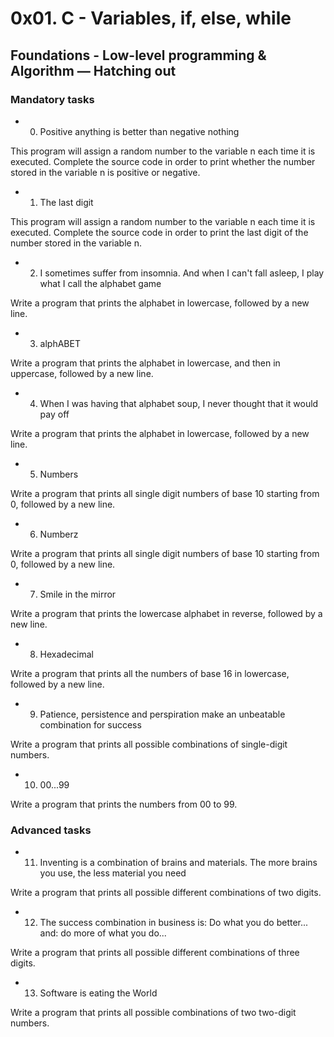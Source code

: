 # 0x01. C - Variables, if, else, while
## Foundations - Low-level programming & Algorithm ― Hatching out

### Mandatory tasks

* 0. Positive anything is better than negative nothing

This program will assign a random number to the variable n each time it is executed. Complete the source code in order to print whether the number stored in the variable n is positive or negative.

* 1. The last digit

This program will assign a random number to the variable n each time it is executed. Complete the source code in order to print the last digit of the number stored in the variable n.

* 2. I sometimes suffer from insomnia. And when I can't fall asleep, I play what I call the alphabet game

Write a program that prints the alphabet in lowercase, followed by a new line.

* 3. alphABET

Write a program that prints the alphabet in lowercase, and then in uppercase, followed by a new line.

* 4. When I was having that alphabet soup, I never thought that it would pay off

Write a program that prints the alphabet in lowercase, followed by a new line.

* 5. Numbers

Write a program that prints all single digit numbers of base 10 starting from 0, followed by a new line.

* 6. Numberz

Write a program that prints all single digit numbers of base 10 starting from 0, followed by a new line.

* 7. Smile in the mirror

Write a program that prints the lowercase alphabet in reverse, followed by a new line.

* 8. Hexadecimal

Write a program that prints all the numbers of base 16 in lowercase, followed by a new line.

* 9. Patience, persistence and perspiration make an unbeatable combination for success

Write a program that prints all possible combinations of single-digit numbers.

* 10. 00...99

Write a program that prints the numbers from 00 to 99.

### Advanced tasks

* 11. Inventing is a combination of brains and materials. The more brains you use, the less material you need

Write a program that prints all possible different combinations of two digits.

* 12. The success combination in business is: Do what you do better... and: do more of what you do...

Write a program that prints all possible different combinations of three digits.

* 13. Software is eating the World

Write a program that prints all possible combinations of two two-digit numbers.